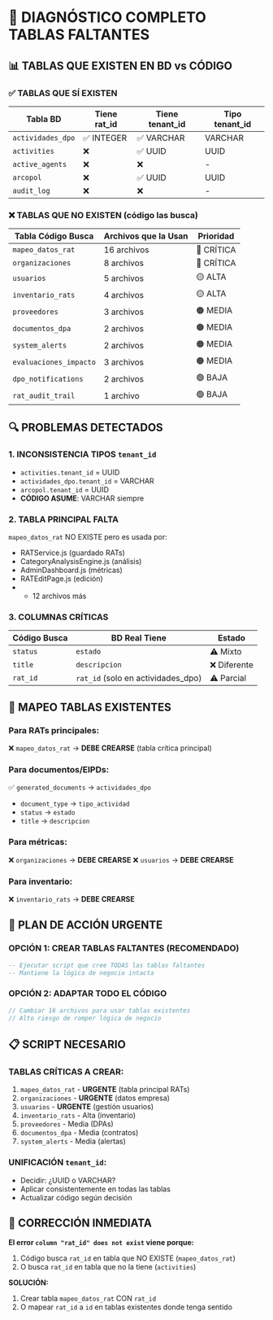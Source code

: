 # 🚨 DIAGNÓSTICO COMPLETO TABLAS FALTANTES

## 📊 TABLAS QUE EXISTEN EN BD vs CÓDIGO

### ✅ TABLAS QUE SÍ EXISTEN
| Tabla BD | Tiene rat_id | Tiene tenant_id | Tipo tenant_id |
|----------|--------------|----------------|----------------|
| `actividades_dpo` | ✅ INTEGER | ✅ VARCHAR | VARCHAR |
| `activities` | ❌ | ✅ UUID | UUID |
| `active_agents` | ❌ | ❌ | - |
| `arcopol` | ❌ | ✅ UUID | UUID |
| `audit_log` | ❌ | ❌ | - |

### ❌ TABLAS QUE NO EXISTEN (código las busca)
| Tabla Código Busca | Archivos que la Usan | Prioridad |
|-------------------|---------------------|-----------|
| `mapeo_datos_rat` | 16 archivos | 🔴 CRÍTICA |
| `organizaciones` | 8 archivos | 🔴 CRÍTICA |
| `usuarios` | 5 archivos | 🟡 ALTA |
| `inventario_rats` | 4 archivos | 🟡 ALTA |
| `proveedores` | 3 archivos | 🟠 MEDIA |
| `documentos_dpa` | 2 archivos | 🟠 MEDIA |
| `system_alerts` | 2 archivos | 🟠 MEDIA |
| `evaluaciones_impacto` | 3 archivos | 🟠 MEDIA |
| `dpo_notifications` | 2 archivos | 🟢 BAJA |
| `rat_audit_trail` | 1 archivo | 🟢 BAJA |

## 🔍 PROBLEMAS DETECTADOS

### 1. **INCONSISTENCIA TIPOS `tenant_id`**
- `activities.tenant_id` = UUID
- `actividades_dpo.tenant_id` = VARCHAR
- `arcopol.tenant_id` = UUID
- **CÓDIGO ASUME**: VARCHAR siempre

### 2. **TABLA PRINCIPAL FALTA**
`mapeo_datos_rat` NO EXISTE pero es usada por:
- RATService.js (guardado RATs)
- CategoryAnalysisEngine.js (análisis)
- AdminDashboard.js (métricas)
- RATEditPage.js (edición)
- + 12 archivos más

### 3. **COLUMNAS CRÍTICAS**
| Código Busca | BD Real Tiene | Estado |
|-------------|---------------|---------|
| `status` | `estado` | ⚠️ Mixto |
| `title` | `descripcion` | ❌ Diferente |
| `rat_id` | `rat_id` (solo en actividades_dpo) | ⚠️ Parcial |

## 🎯 MAPEO TABLAS EXISTENTES

### **Para RATs principales:**
❌ `mapeo_datos_rat` → **DEBE CREARSE** (tabla crítica principal)

### **Para documentos/EIPDs:**
✅ `generated_documents` → `actividades_dpo` 
- `document_type` → `tipo_actividad`
- `status` → `estado` 
- `title` → `descripcion`

### **Para métricas:**
❌ `organizaciones` → **DEBE CREARSE**
❌ `usuarios` → **DEBE CREARSE**

### **Para inventario:**
❌ `inventario_rats` → **DEBE CREARSE**

## 🚨 PLAN DE ACCIÓN URGENTE

### **OPCIÓN 1: CREAR TABLAS FALTANTES (RECOMENDADO)**
```sql
-- Ejecutar script que cree TODAS las tablas faltantes
-- Mantiene la lógica de negocio intacta
```

### **OPCIÓN 2: ADAPTAR TODO EL CÓDIGO**
```javascript
// Cambiar 16 archivos para usar tablas existentes
// Alto riesgo de romper lógica de negocio
```

## 📋 SCRIPT NECESARIO

### **TABLAS CRÍTICAS A CREAR:**
1. `mapeo_datos_rat` - **URGENTE** (tabla principal RATs)
2. `organizaciones` - **URGENTE** (datos empresa)
3. `usuarios` - **URGENTE** (gestión usuarios)
4. `inventario_rats` - Alta (inventario)
5. `proveedores` - Media (DPAs)
6. `documentos_dpa` - Media (contratos)
7. `system_alerts` - Media (alertas)

### **UNIFICACIÓN `tenant_id`:**
- Decidir: ¿UUID o VARCHAR?
- Aplicar consistentemente en todas las tablas
- Actualizar código según decisión

## 🔧 CORRECCIÓN INMEDIATA

**El error `column "rat_id" does not exist` viene porque:**
1. Código busca `rat_id` en tabla que NO EXISTE (`mapeo_datos_rat`)
2. O busca `rat_id` en tabla que no la tiene (`activities`)

**SOLUCIÓN:**
1. Crear tabla `mapeo_datos_rat` CON `rat_id`
2. O mapear `rat_id` a `id` en tablas existentes donde tenga sentido